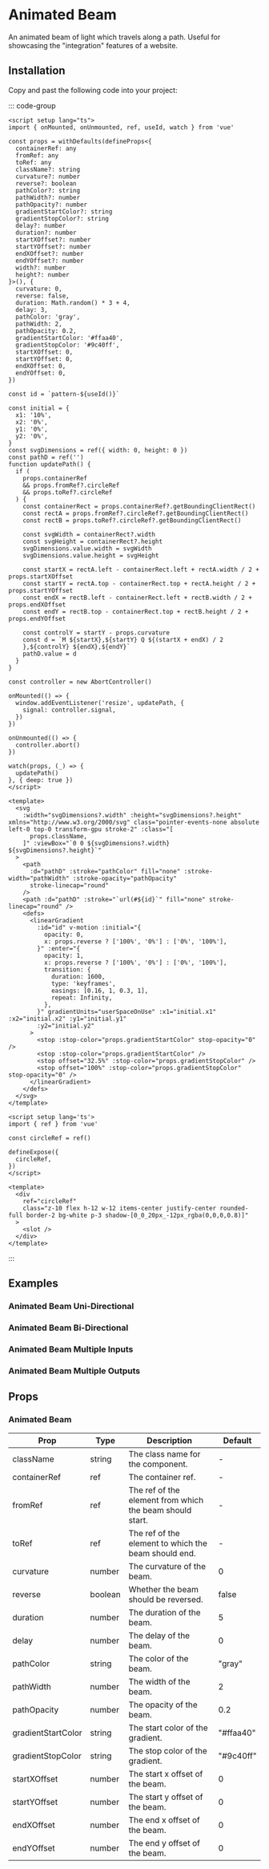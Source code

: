 # Animated Beam

An animated beam of light which travels along a path. Useful for showcasing the "integration" features of a website.

<demo src="../../src/example/animatedBeam/Demo.vue" srcCode="../../src/spark-ui-demos/animatedBeam/AnimatedBeam.vue" />

## Installation

Copy and past the following code into your project:

::: code-group

```vue [AnimatedBeam.vue]
<script setup lang="ts">
import { onMounted, onUnmounted, ref, useId, watch } from 'vue'

const props = withDefaults(defineProps<{
  containerRef: any
  fromRef: any
  toRef: any
  className?: string
  curvature?: number
  reverse?: boolean
  pathColor?: string
  pathWidth?: number
  pathOpacity?: number
  gradientStartColor?: string
  gradientStopColor?: string
  delay?: number
  duration?: number
  startXOffset?: number
  startYOffset?: number
  endXOffset?: number
  endYOffset?: number
  width?: number
  height?: number
}>(), {
  curvature: 0,
  reverse: false,
  duration: Math.random() * 3 + 4,
  delay: 3,
  pathColor: 'gray',
  pathWidth: 2,
  pathOpacity: 0.2,
  gradientStartColor: '#ffaa40',
  gradientStopColor: '#9c40ff',
  startXOffset: 0,
  startYOffset: 0,
  endXOffset: 0,
  endYOffset: 0,
})

const id = `pattern-${useId()}`

const initial = {
  x1: '10%',
  x2: '0%',
  y1: '0%',
  y2: '0%',
}
const svgDimensions = ref({ width: 0, height: 0 })
const pathD = ref('')
function updatePath() {
  if (
    props.containerRef
    && props.fromRef?.circleRef
    && props.toRef?.circleRef
  ) {
    const containerRect = props.containerRef?.getBoundingClientRect()
    const rectA = props.fromRef?.circleRef?.getBoundingClientRect()
    const rectB = props.toRef?.circleRef?.getBoundingClientRect()

    const svgWidth = containerRect?.width
    const svgHeight = containerRect?.height
    svgDimensions.value.width = svgWidth
    svgDimensions.value.height = svgHeight

    const startX = rectA.left - containerRect.left + rectA.width / 2 + props.startXOffset
    const startY = rectA.top - containerRect.top + rectA.height / 2 + props.startYOffset
    const endX = rectB.left - containerRect.left + rectB.width / 2 + props.endXOffset
    const endY = rectB.top - containerRect.top + rectB.height / 2 + props.endYOffset

    const controlY = startY - props.curvature
    const d = `M ${startX},${startY} Q ${(startX + endX) / 2
    },${controlY} ${endX},${endY}`
    pathD.value = d
  }
}

const controller = new AbortController()

onMounted(() => {
  window.addEventListener('resize', updatePath, {
    signal: controller.signal,
  })
})

onUnmounted(() => {
  controller.abort()
})

watch(props, (_) => {
  updatePath()
}, { deep: true })
</script>

<template>
  <svg
    :width="svgDimensions?.width" :height="svgDimensions?.height" xmlns="http://www.w3.org/2000/svg" class="pointer-events-none absolute left-0 top-0 transform-gpu stroke-2" :class="[
      props.className,
    ]" :viewBox="`0 0 ${svgDimensions?.width} ${svgDimensions?.height}`"
  >
    <path
      :d="pathD" :stroke="pathColor" fill="none" :stroke-width="pathWidth" :stroke-opacity="pathOpacity"
      stroke-linecap="round"
    />
    <path :d="pathD" :stroke="`url(#${id}`" fill="none" stroke-linecap="round" />
    <defs>
      <linearGradient
        :id="id" v-motion :initial="{
          opacity: 0,
          x: props.reverse ? ['100%', '0%'] : ['0%', '100%'],
        }" :enter="{
          opacity: 1,
          x: props.reverse ? ['100%', '0%'] : ['0%', '100%'],
          transition: {
            duration: 1600,
            type: 'keyframes',
            easings: [0.16, 1, 0.3, 1],
            repeat: Infinity,
          },
        }" gradientUnits="userSpaceOnUse" :x1="initial.x1" :x2="initial.x2" :y1="initial.y1"
        :y2="initial.y2"
      >
        <stop :stop-color="props.gradientStartColor" stop-opacity="0" />
        <stop :stop-color="props.gradientStartColor" />
        <stop offset="32.5%" :stop-color="props.gradientStopColor" />
        <stop offset="100%" :stop-color="props.gradientStopColor" stop-opacity="0" />
      </linearGradient>
    </defs>
  </svg>
</template>
```

```vue [Circle.vue]
<script setup lang='ts'>
import { ref } from 'vue'

const circleRef = ref()

defineExpose({
  circleRef,
})
</script>

<template>
  <div
    ref="circleRef"
    class="z-10 flex h-12 w-12 items-center justify-center rounded-full border-2 bg-white p-3 shadow-[0_0_20px_-12px_rgba(0,0,0,0.8)]"
  >
    <slot />
  </div>
</template>
```

:::

## Examples

### Animated Beam Uni-Directional

<demo src="../../src/example/animatedBeam/AnimatedBeamUniDirectional.vue" srcCode="../../src/spark-ui-demos/animatedBeam/AnimatedBeamUniDirectional.vue" />

### Animated Beam Bi-Directional

<demo src="../../src/example/animatedBeam/AnimatedBeamBiDirectional.vue" srcCode="../../src/spark-ui-demos/animatedBeam/AnimatedBeamBiDirectional.vue" />

### Animated Beam Multiple Inputs

<demo src="../../src/example/animatedBeam/AnimatedBeamMultipleInputs.vue" srcCode="../../src/spark-ui-demos/animatedBeam/AnimatedBeamMultipleInputs.vue" />

### Animated Beam Multiple Outputs

<demo src="../../src/example/animatedBeam/Demo.vue" srcCode="../../src/spark-ui-demos/animatedBeam/AnimatedBeam.vue" />

## Props

### Animated Beam

| Prop               | Type    | Description                                              | Default   |
| ------------------ | ------- | -------------------------------------------------------- | --------- |
| className          | string  | The class name for the component.                        | -         |
| containerRef       | ref     | The container ref.                                       | -         |
| fromRef            | ref     | The ref of the element from which the beam should start. | -         |
| toRef              | ref     | The ref of the element to which the beam should end.     | -         |
| curvature          | number  | The curvature of the beam.                               | 0         |
| reverse            | boolean | Whether the beam should be reversed.                     | false     |
| duration           | number  | The duration of the beam.                                | 5         |
| delay              | number  | The delay of the beam.                                   | 0         |
| pathColor          | string  | The color of the beam.                                   | "gray"    |
| pathWidth          | number  | The width of the beam.                                   | 2         |
| pathOpacity        | number  | The opacity of the beam.                                 | 0.2       |
| gradientStartColor | string  | The start color of the gradient.                         | "#ffaa40" |
| gradientStopColor  | string  | The stop color of the gradient.                          | "#9c40ff" |
| startXOffset       | number  | The start x offset of the beam.                          | 0         |
| startYOffset       | number  | The start y offset of the beam.                          | 0         |
| endXOffset         | number  | The end x offset of the beam.                            | 0         |
| endYOffset         | number  | The end y offset of the beam.                            | 0         |
